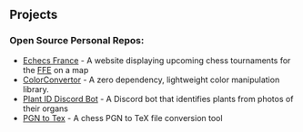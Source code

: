 ## Projects

### Open Source Personal Repos:
- [Echecs France](https://github.com/TheRealOwenRees/echecsfrance) - A website displaying upcoming chess tournaments for the [FFE](https://www.echecs.asso.fr/) on a map
- [ColorConvertor](https://github.com/TheRealOwenRees/colorconverter) - A zero dependency, lightweight color manipulation library.
- [Plant ID Discord Bot](https://github.com/TheRealOwenRees/plantID_discordbot) - A Discord bot that identifies plants from photos of their organs
- [PGN to Tex](https://github.com/TheRealOwenRees/pgn2tex) - A chess PGN to TeX file conversion tool
